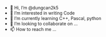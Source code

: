 - 👋 Hi, I’m @dungcan2k5
- 👀 I’m interested in writing Code
- 🌱 I’m currently learning C++, Pascal, python
- 💞️ I’m looking to collaborate on ...
- 📫 How to reach me ...

<!---
dungcan2k5/dungcan2k5 is a ✨ special ✨ repository because its `README.md` (this file) appears on your GitHub profile.
You can click the Preview link to take a look at your changes.
--->
